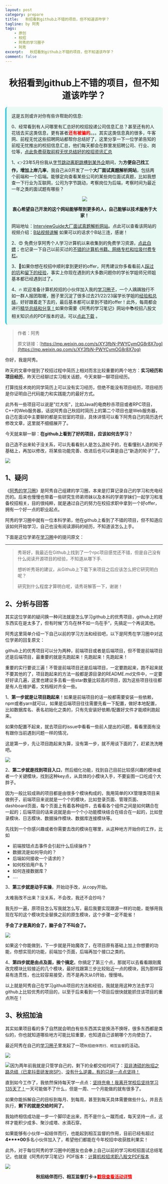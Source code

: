```yaml
---
layout: post
category: prepare
title:   秋招看到github上不错的项目，但不知道该咋学？
tagline: by 阿秀
tags:
    - 原创
    - 校招
    - 阿秀的学习圈子
    - 阿秀
excerpt:   秋招看到github上不错的项目，但不知道该咋学？
comment: false
---
```


<h1 align="center">
秋招看到github上不错的项目，但不知道该咋学？
</h1>
<div style="border-color: #24C6DC;
            background-color: #e9f9f3;         
            margin: 1rem 0;
        padding: .25rem 1rem;
        border-left-width: .3rem;
        border-left-style: solid;
        border-radius: .5rem;
        color: inherit;">
  <p>这是五则或许对你有些许帮助的信息:</p>
<p>0、经常看到有人问哪里有汇总好的校招投递公司信息汇总？甚至还有的人花钱去买这类信息，更有甚者<span style="font-weight:bold;color:red">还有被骗的</span>。。。其实这类信息真的很多，牛客网、前程无忧这些招聘网站都帮你总结好了，这里分享一下一位学弟告知的前程无忧推出的校招信息汇总，他们每天都会在群里发招聘公司、行业、岗位等，<a href="https://mp.weixin.qq.com/s/XVrkXg5P0Z7rWhDAWkJDWA" target="_blank">点此免费获取前程无忧总结好的校招资讯汇总</a></p>  <p>1、👉23年5月份我从<a style="text-decoration: underline" href="https://mp.weixin.qq.com/s/zKItpGwIkHKK4g2aOlL2rA" target="_blank">字节跳动离职跳槽到某外企</a>期间，为<span style="font-weight:bold">方便自己找工作，增加上岸几率</span>，我自己从0开发了一个<span style="font-weight:bold">大厂面试真题解析网站</span>，包括两个前端和一个后端。能够定向查看某些公司的某些岗位面试真题，比如我想查一下行业为互联网，公司为字节跳动，考察岗位为后端，考察时间为最近一年之类的面试题有哪些？
<div align="center">
  <a  style="text-decoration: underline" href="https://top.interviewguide.cn/" target="_blank">  <img src="http://oss.interviewguide.cn/img/202308091638172.png" style="zoom:100%;" /></a>
<p style="font-weight:bold">衷心希望自己开发的这个网站能够帮到更多的人，自己能够以技术服务于大家！</p>
</div>网站地址：<a style="text-decoration: underline" href="https://top.interviewguide.cn/" target="_blank">InterviewGuide大厂面试真题解析网站</a>。点此可以查看该网站的视频介绍：<a style="text-decoration: underline" href="https://www.bilibili.com/video/BV1f94y1C7BL" target="_blank">B站视频讲解</a>   如果可以的话求个B站三连，感谢！
  </p> 
  <p>2、😍
    免费分享阿秀个人学习计算机以来收集到的免费学习资源，<a style="text-decoration: underline" href="/notes/07-resources/01-free/01-introduce.html" target="_blank">点此白嫖</a>；也记录一下自己以前买过的<a style="text-decoration: underline" href="/notes/07-resources/02-precious.html" target="_blank">不错的计算机书籍、网络专栏和垃圾付费专栏</a>。
  </p>
  <p>3、🚀如果你想在校招中顺利拿到更好的offer，阿秀建议你多看看前人<a style="text-decoration: underline" href="https://www.yuque.com/tuobaaxiu/httmmc/npg1k81zeq4wfpyz" target="_blank">踩过的坑</a>和<a style="text-decoration: underline"  target="_blank" href="https://www.yuque.com/tuobaaxiu/httmmc/gge9ppd0mbu2d3dp">留下的经验</a>，事实上你现在遇到的大多数问题你的学长学姐师兄师姐基本都已经遇到过了。
  </p>
  <p>4、🔥 欢迎准备计算机校招的小伙伴加入我的<a  style="text-decoration: underline" href="https://www.yuque.com/tuobaaxiu/httmmc/xg0otqvc17wfx4u9" target="_blank">学习圈子</a>，一个人踽踽独行不如一群人报团取暖，圈子里沉淀了很多过去21/22/23届学长学姐的<a  style="text-decoration: underline" href="https://www.yuque.com/tuobaaxiu/httmmc/gge9ppd0mbu2d3dp" target="_blank">经验和总结</a>，好好跟着走下去的，最后基本都可以拿到不错的offer！此外，每周都会进行<a  style="text-decoration: underline" href="https://www.yuque.com/tuobaaxiu/httmmc/npg1k81zeq4wfpyz" target="_blank">精华总结和分享！</a>如果你需要《阿秀的学习笔记》网站中📚︎校招八股文相关知识点的PDF版本的话，可以<a style="text-decoration: underline" href="https://www.yuque.com/tuobaaxiu/httmmc/qs0yn66apvkzw0ps" target="_blank">点此下载</a> 。</p>   </div>


> 作者：阿秀
>
> 原文链接：[https://mp.weixin.qq.com/s/XY3fbN-PWYCymOG8r8X7og](https://mp.weixin.qq.com/s/XY3fbN-PWYCymOG8r8X7og)





你好，我是阿秀。

昨天的文章中提到了校招过程中简历上相对而言比较重要的两个地方：**实习经历和项目经历**，昨天已经聊过实习相关话题，今天来聊一聊项目经历。

打算找技术岗的同学简历上可以没有实习经历，但绝不能没有项目经历，项目经历是你证明自己代码能力和实践能力的最好方式。

此外有一些项目可以说是"烂大街"，比如Java的电商秒杀项目或者RPC项目，C++的Web服务器，话说阿秀自己秋招时简历上的第二个项目也是Web服务器，自己在面试中主要聊的都是实验室的项目，具体详情可以看下阿秀自己的简历迭代修改文章，这里就不细细展开了。

今天就来聊一聊：**在github上看到了好的项目，应该如何去学习**？

自己造不出来轮子没关系，可以先看看别人是怎么造轮子的，在看懂别人造的轮子基础上，再加以修改，将某些功能完善、改进后也可以算是自己“新造的轮子"了。



![](http://oss.interviewguide.cn/img/202206070136751.png)



## 1、疑问

《[阿秀的学习圈](/notes/05-xiustar/01-xiustar_reading_guide/01-introduce.md)》是阿秀自己组建的学习圈，本来是打算记录自己的学习和充电经历的。后来也慢慢也带着一些研究生师弟师妹以及本科的学弟学妹们一起学习和准备校招相关，目的很纯粹，就是通过自己的努力在校招求职中拿到一个好offer，拥有一个好一点的职业起点。

阿秀的学习圈中就有一位本科学弟，他在github上看到了不错的项目，但不知道应该如何开始学习，自己也没有阅读源码的经历，不知道该怎么上手。

下面是这位学弟在[学习圈](/notes/05-xiustar/01-xiustar_reading_guide/01-introduce.md)中的提问原文：

---



> 秀哥好，我最近在Github上找到了一个rpc项目感觉还不错，但是自己没有什么阅读开源项目的经验，不知道从哪下手.
>
> 想听听秀哥的建议，从Github上下载下来项目之后应该怎么把它研究明白呢？
>
> 研究到什么程度才算明白呢，请秀哥解答一下，谢谢！



## 2、分析与回答

其实这位学弟的疑问换一种问法就是怎么学习github上的优秀项目，github上的好东西实在是太多了，但有时候”万鸟在林不如一鸟在手“，先搞定一个再说其他。

阿秀这里简单介绍一下自己以前的学习方法和经验吧，以下是阿秀在学习圈中对这位学弟的回复原文：

github上的优秀项目可以分为两种，前端项目或者是后端项目，但不管是前端项目还是后端项目，最重要的就是先跑起来！先跑起来！先跑起来！

重要的实行要说三遍！不管是前端项目还是后端项目，一定要跑起来，跑不起来就不要其他的了，项目跑起来的方法一般都是源目录的README.md文件中，一定要好好读几遍，这里也建议多去看一些star数量比较高的项目，因为这些项目往往都是有人在维护着，文档相对齐全一些。 

1、**第一步就是让项目跑起来**！如果是前端项目的话一般都需要安装一些依赖，npm或者yarn就可以，如果是后端项目往往需要先看一下配置，做好本地配置，比如数据库名、表名初始化之类的，只有先安装好依赖/配置好文件才能顺利跑起来。

如果你配置不起来，就去项目的issue中看看一些前人提出的问题，看看里面有没有跟你当前遇到问题一样的情况，

这是第一步，先让项目跑起来为算，没有第一步，就不用谈下面的了，赶紧洗洗睡吧。

![](http://oss.interviewguide.cn/img/202206070132554.png)

2、**第二步就是找到项目入口**，然后细化功能，找到自己目前比较感兴趣的模块或者一个关键模块，找到这种key点，从具体的小模块入手，不要妄图一口吃成个大胖子。

因为一般比较成熟的项目都是由很多个模块构成的，我用简单的XX管理类项目来做例子，前端项目来说就是一个个的模块，比如登录页面、管理页面、dashboard页面，每个页面上有着各种组件，去看看各个组件之间是如何耦合在一起的；后端项目的话来说就是由一个个小功能模块结合在结合在一起的，比如登录模块、日志模块、数据操作模块、数据库连接模块等。

先找到一个你感兴趣或者你需要去改的模块在哪里，从这种地方开始你的工作，比如

- 前端按钮点击事件会引起什么后续操作？
- 数据流是如何导向的？
- 后端如何接收一个请求的？
- 如何校验用户名？
- 如何连接数据库？
- ....

3、**第三步就是动手实操**，开始动手改，从copy开始。

太难我改不出来？没关系，不会改，我还不会抄吗？

我先抄一遍，原项目怎么写我就怎么写，最后我要实现跟源一样的功能，能够用我现在写的这个模块完全替换之前的原生模块，这个步骤一定不能省！

**手会了才是真的会了，脑子会了不叫会了。**

![](http://oss.interviewguide.cn/img/202206070128656.png)

如果这个你能做到，下一步就是开始魔改了，在项目原有基础上加上你想要的功能，你想实现的功能，前端加个页面，后端再加个接口之类的。

4、**第四步就是由点及面，挨个搞定**。你搞定了第三个点，那就可以去看看跟刚魔改完模块比较接近的几个模块，最好找跟第三步比较贴近一点的模块，因为那样容易有连贯性，也比较容易接受，而不是再次从0开始，慢慢啃。

以上就是阿秀自己在学习github项目的方法和经验，我就是用这种方法去学习github上比较优秀的项目的，以至于后来看到一个项目后很快就能抓住该项目的重点所在！

## 3、秋招加油

其实如果项目看的多了自然就会明白有些东西其实是换汤不换呀，很多东西都是类似的，你也就知道哪些地方可能比较重要，也知道自己该朝哪个方向使劲了。

最近阿秀在自己的[学习圈子](http://mp.weixin.qq.com/s?__biz=Mzg2MDU0ODM3MA==&mid=2247503490&idx=1&sn=c0774b72d6db21f49a3ffb9bf500dd29&chksm=ce2632fff951bbe947883131ec62d4f3746355b7f2466a5b2a6c463de36ed9db80954299b6c6&scene=21#wechat_redirect)里发起了一项`秋招结伴而行、相互监督`的活动。

![](http://oss.interviewguide.cn/img/202206181602774.png)

![](http://oss.interviewguide.cn/img/202206181602169.png)因为两年前我就是只管学自己的，剩下的全都交给时间了：[双非渣硕的秋招之路总结（已拿抖音研发岗SP）](http://mp.weixin.qq.com/s?__biz=Mzg2MDU0ODM3MA==&mid=2247484185&idx=1&sn=39728960ae985a4ecda34da4fb076865&chksm=ce25ff64f95276727955bf6eb0838763c4864fa923d59440a4a3025f8b81df4fab219cba0a8f&scene=21#wechat_redirect)、[没有什么逆袭，有的只是一点点坚持！](http://mp.weixin.qq.com/s?__biz=Mzg2MDU0ODM3MA==&mid=2247490699&idx=1&sn=0f7a1ee4100a310d679f5ab84fbfa3bc&chksm=ce25e0f6f95269e08c740d212bc7b0d7a4f9a5c01b9a5fff7ed92c30f2348638a3b0c829374e&scene=21#wechat_redirect)

直到如今工作了，我依然保持每天学一点点：[坚持充电！我离开学校后坚持学习135天了！](http://mp.weixin.qq.com/s?__biz=Mzg2MDU0ODM3MA==&mid=2247502656&idx=1&sn=f277a32fe401896bf35744baff6e16b1&chksm=ce26373df951be2b5bb79d9b5a98bdfce33effe9a078ef3bcef535c69a3ec9ddab0a0155d93a&scene=21#wechat_redirect)一天可能做不了什么，但是一周、一个月能做的就有很多了。

如果你能拆解自己的目标到每月、到每周，甚至到每天具体需要做些什么，并且去执行，**剩下的就是交给时间了**。

我始终相信成功是一步一个脚印走出来，而不是什么一蹴而成，每天坚持一点，这样才能积少成多、聚沙成塔、水滴石穿。

如果能够有小伙伴一起结伴而行，也能起到相互监督的作用，目前已经有超过**4****00**多名小伙伴加入了，希望他们都能在今年校招中收获胜利果实！

此外，对于每位阿秀的学习圈中的圈友也会奉上自己以前的学习和校招面试总结笔记，也就是《阿秀的学习笔记》PDF版本：[计算机校招求职八股文PDF版本](http://mp.weixin.qq.com/s?__biz=Mzg2MDU0ODM3MA==&mid=2247503555&idx=1&sn=7bfa20dc7c494187630eb48d8a383ede&chksm=ce2632bef951bba8424f4c3f20747cbafc454a664e533896baebdc54328c47dc6a9eeedec162&scene=21#wechat_redirect)

![](http://oss.interviewguide.cn/img/202206181602298.png)

<div align="center" style="font-weight: bold">秋招结伴而行、相互监督打卡-><a href="http://mp.weixin.qq.com/s?__biz=Mzg2MDU0ODM3MA==&mid=2247503490&idx=1&sn=c0774b72d6db21f49a3ffb9bf500dd29&chksm=ce2632fff951bbe947883131ec62d4f3746355b7f2466a5b2a6c463de36ed9db80954299b6c6&scene=21#wechat_redirect"><span style="color:red">戳我查看活动详情</span></a>
</div>
















